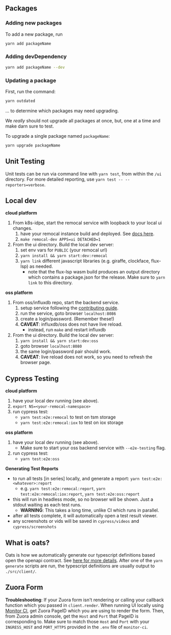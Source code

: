 ## Packages

### Adding new packages

To add a new package, run
```sh
yarn add packageName
```

### Adding devDependency

```sh
yarn add packageName --dev
```

### Updating a package

First, run the command:

```sh
yarn outdated
```

... to determine which packages may need upgrading.

We _really_ should not upgrade all packages at once, but, one at a time and make darn sure
to test.

To upgrade a single package named `packageName`:

```sh
yarn upgrade packageName
```

## Unit Testing

Unit tests can be run via command line with `yarn test`, from within the `/ui` directory. For more detailed reporting, use `yarn test -- --reporters=verbose`.


## Local dev

**cloud platform**
1. From k8s-idpe, start the remocal service with loopback to your local ui changes.
    1. have your remocal instance build and deployed. See [docs here](https://docs.influxdata.io/development/remocal/getting-started/).
    1. `make remocal-dev APPS=ui DETACHED=1`
1. From the ui directory. Build the local dev server:
    1. set env vars for `PUBLIC` (your remocal url)
    1. `yarn install && yarn start:dev:remocal`
    1. `yarn link` different javascript libraries (e.g. giraffe, clockface, flux-lsp) as needed.
        * note that the flux-lsp wasm build produces an output directory which contains a package.json for the release. Make sure to `yarn link` to this directory.

**oss platform**
1. From oss/influxdb repo, start the backend service.
    1. setup service following the [contributing guide](https://github.com/influxdata/influxdb/blob/master/CONTRIBUTING.md#how-to-build-influxdb-from-source).
    1. run the service, goto browser `localhost:8086`
    1. create a login/password. (Remember these!)
    1. **CAVEAT**: influxdb/oss does not have live reload.
        * instead, run `make` and restart influxdb
1. From the ui directory. Build the local dev server:
    1. `yarn install && yarn start:dev:oss`
    1. goto browser `localhost:8080`
    1. the same login/password pair should work.
    1. **CAVEAT**: live reload does not work, so you need to refresh the browser page.

## Cypress Testing

**cloud platform**
1. have your local dev running (see above).
1. `export NS=<your-remocal-namespace>`
1. run cypress test:
    * `yarn test:e2e:remocal` to test on tsm storage
    * `yarn test:e2e:remocal:iox` to test on iox storage

**oss platform**
1. have your local dev running (see above).
    * Make sure to start your oss backend service with `--e2e-testing` flag.
1. run cypress test:
    * `yarn test:e2e:oss`

**Generating Test Reports**
* to run all tests [in series] locally, and generate a report: `yarn test:e2e:<whatever>:report`
    * e.g. `yarn test:e2e:remocal:report`, `yarn test:e2e:remocal:iox:report`, `yarn test:e2e:oss:report`
* this will run in headless mode, so no browser will be shown. Just a stdout waiting as each test runs.
    * **WARNING**: This takes a long time, unlike CI which runs in parallel.
* after all tests complete, it will automatically open a test result viewer.
* any screenshots or vids will be saved in `cypress/videos` and `cypress/screenshots`


## What is oats?
Oats is how we automatically generate our typescript definitions based open the openapi contract. See [here for more details](https://github.com/influxdata/oats). After one of the `yarn generate` scripts are run, the typescript definitions are usually output to `./src/client/`.


## Zuora Form

**Troubleshooting**: If your Zuora form isn't rendering or calling your callback function which you passed in `client.render`.
When running UI locally using [Monitor CI](https://github.com/influxdata/monitor-ci), get Zuora PageID which you are using to render the form. Then, from Zuora admin console, get the `Host` and `Port` that PageID is corresponding to. Make sure to match those `Host` and `Port` with your `INGRESS_HOST` and `PORT_HTTPS` provided in the `.env` file of `monitor-ci`.

